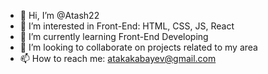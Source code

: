 - 👋 Hi, I’m @Atash22
- 👀 I’m interested in Front-End: HTML, CSS, JS, React
- 🌱 I’m currently learning Front-End Developing
- 💞️ I’m looking to collaborate on projects related to my area
- 📫 How to reach me: atakakabayev@gmail.com

<!---
Atash22/Atash22 is a ✨ special ✨ repository because its `README.md` (this file) appears on your GitHub profile.
You can click the Preview link to take a look at your changes.
--->
